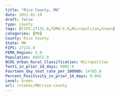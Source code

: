 ```yaml
---
title: "Rice County, MN"
date: 2021-02-10
draft: false
type: county
tags: [FIPS:27131.0,FEMA:5.0,Micropolitan,Green]
categories: [MN]
County: Rice County
State: MN
FIPS: 27131.0
FEMA_Region: 5.0
Population: 66972.0
NCHS_Urban_Rural_Classification: Micropolitan
Tests_in_prior_14_days: 9902.0
Fourteen_day_test_rate_per_100000: 14785.0
Percent_Positivity_in_prior_14_days: 0.042
Level: Green
url: /states/MN/rice-county
---
```



